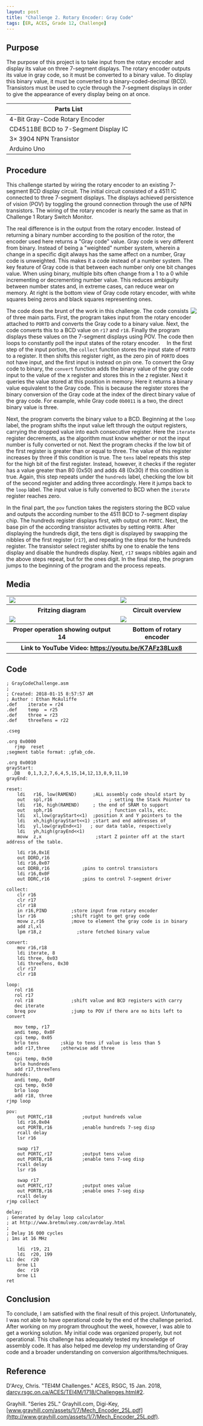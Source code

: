 ```yaml
---
layout: post
title: "Challenge 2. Rotary Encoder: Gray Code"
tags: [ER, ACES, Grade 12, Challenge]
---
```

Purpose
-------
The purpose of this project is to take input from the rotary encoder and display its value on three 7-segment displays. The rotary encoder outputs its value in gray code, so it must be converted to a binary value. To display this binary value, it must be converted to a binary-coded-decimal (BCD). Transistors must be used to cycle through the 7-segment displays in order to give the appearance of every display being on at once.

Parts List|
----------|
4-Bit Gray-Code Rotary Encoder      | 3× 7-Segment Display
CD4511BE BCD to 7-Segment Display IC| 4× 1MΩ Resistor
3× 3904 NPN Transistor              | 3× 1kΩ Resistor
Arduino Uno                         |

Procedure
---------
This challenge started by wiring the rotary encoder to an existing 7-segment BCD display circuit. The initial circuit consisted of a 4511 IC connected to three 7-segment displays. The displays achieved persistence of vision (POV) by toggling the ground connection through the use of NPN transistors. The wiring of the rotary encoder is nearly the same as that in Challenge 1 Rotary Switch Monitor.

The real difference is in the output from the rotary encoder. Instead of returning a binary number according to the position of the rotor, the encoder used here returns a "Gray code" value. Gray code is very different from binary. Instead of being a "weighted" number system, wherein a change in a specific digit always has the same affect on a number, Gray code is unweighted. This makes it a code instead of a number system. The key feature of Gray code is that between each number only one bit changes value. When using binary, multiple bits often change from a 1 to a 0 while incrementing or decrementing number value. This reduces ambiguity between number states and, in extreme cases, can reduce wear on memory. At right is the bottom view of Gray code rotary encoder, with white squares being zeros and black squares representing ones.

<img style="float: right;" src="https://emcauliffe.ca/Images/ER%20Reports/Grade%2012/Challenge%202.%20Rotary%20Encoder%20Gray%20code/rotaryEncoderGraphic.png">

The code does the brunt of the work in this challenge. The code consists of three main parts. First, the program takes input from the rotary encoder attached to `PORTD` and converts the Gray code to a binary value. Next, the code converts this to a BCD value on `r17` and `r18`. Finally the program displays these values on the 7-segment displays using POV. The code then loops to constantly poll the input states of the rotary encoder. 
In the first step of the input portion, the `collect` function stores the input state of `PORTD` to a register. It then shifts this register right, as the zero pin of `PORTD` does not have input, and the first input is instead on pin one. To convert the Gray code to binary, the `convert` function adds the binary value of the gray code input to the value of the x register and stores this in the z register. Next it queries the value stored at this position in memory. Here it returns a binary value equivalent to the Gray code. This is because the register stores the binary conversion of the Gray code at the index of the direct binary value of the gray code. For example, while Gray code `0b0011` is a two, the direct binary value is three.

Next, the program converts the binary value to a BCD. Beginning at the `loop` label, the program shifts the input value left through the output registers, carrying the dropped value into each consecutive register. Here the `iterate` register decrements, as the algorithm must know whether or not the input number is fully converted or not. Next the program checks if the low bit of the first register is greater than or equal to three. The value of this register increases by three if this condition is true. The `tens` label repeats this step for the high bit of the first register. Instead, however, it checks if the register has a value greater than 80 (0x50) and adds 48 (0x30) if this condition is true. Again, this step repeats under the `hundreds` label, checking the low bit of the second register and adding three accordingly. Here it jumps back to the `loop` label. The input value is fully converted to BCD when the `iterate` register reaches zero.

In the final part, the `pov` function takes the registers storing the BCD value and outputs the according number to the 4511 BCD to 7-segment display chip. The hundreds register displays first, with output on `PORTC`. Next, the base pin of the according transistor activates by setting `PORTB`. After displaying the hundreds digit, the tens digit is displayed by swapping the nibbles of the first register (`r17`), and repeating the steps for the hundreds register. The transistor select register shifts by one to enable the tens display and disable the hundreds display. Next, `r17` swaps nibbles again and the above steps repeat, but for the ones digit. In the final step, the program jumps to the beginning of the program and the process repeats.

Media
-----
<table>
  <tr>
    <td>
      <img src="https://emcauliffe.ca/Images/ER%20Reports/Grade%2012/Challenge%202.%20Rotary%20Encoder%20Gray%20code/challenge2_bb.png">
    </td>
    <td>
      <img src="https://emcauliffe.ca/Images/ER%20Reports/Grade%2012/Challenge%202.%20Rotary%20Encoder%20Gray%20code/20180116_161909.jpg">
    </td>
  </tr>
  <tr>
    <th>Fritzing diagram</th>
    <th>Circuit overview</th>
  </tr>
  <tr>
    <td>
      <img src="https://emcauliffe.ca/Images/ER%20Reports/Grade%2012/Challenge%202.%20Rotary%20Encoder%20Gray%20code/20180120_161226.jpg">
    </td>
    <td>
      <img src="https://emcauliffe.ca/Images/ER%20Reports/Grade%2012/Challenge%202.%20Rotary%20Encoder%20Gray%20code/20180120_161906.jpg">
    </td>
  </tr>
  <tr>
    <th>Proper operation showing output 14</th>
    <th>Bottom of rotary encoder</th>
  </tr>
  <tr>
    <th colspan="2">Link to YouTube Video: <a href="https://youtu.be/K7AFz38Lux8">https://youtu.be/K7AFz38Lux8</a></th>
  </tr>
</table>

Code
----
```
; GrayCodeChallenge.asm
;
; Created: 2018-01-15 8:57:57 AM
; Author : Ethan McAuliffe
.def	iterate = r24
.def	temp  = r25
.def	three = r23
.def	threeTens = r22

.cseg

.org 0x0000
   rjmp  reset
;segment table format: ;gfab_cde.

.org 0x0010
grayStart:
  .DB	0,1,3,2,7,6,4,5,15,14,12,13,8,9,11,10
grayEnd:

reset:
	ldi   r16, low(RAMEND)		;ALL assembly code should start by
	out   spl,r16				      ; setting the Stack Pointer to
	ldi   r16, high(RAMEND)		; the end of SRAM to support
	out   sph,r16				      ; function calls, etc.
	ldi   xl,low(grayStart<<1)	;position X and Y pointers to the
	ldi   xh,high(grayStart<<1)	;start and end addresses of
	ldi   yl,low(grayEnd<<1)   ; our data table, respectively
	ldi   yh,high(grayEnd<<1)
	movw  z,x	                 ;start Z pointer off at the start address of the table.

	ldi r16,0x1E
	out DDRD,r16			
	ldi r16,0x07
	out DDRB,r16			;pins to control transistors
	ldi r16,0x0F
	out DDRC,r16			;pins to control 7-segment driver    

collect:
	clr r16
	clr r17
	clr r18
	in r16,PIND			;store input from rotary encoder
	lsr r16			    ;shift right to get gray code
	movw z,r16			;move to element the gray code is in binary
	add zl,xl
	lpm r18,z			  ;store fetched binary value

convert:
	mov r16,r18
	ldi iterate, 8
	ldi three, 0x03
	ldi threeTens, 0x30
	clr r17
	clr r18

loop:
   rol r16
   rol r17
   rol r18				;shift value and BCD registers with carry
   dec iterate			
   breq pov				;jump to POV if there are no bits left to convert

   mov temp, r17					
   andi temp, 0x0F					
   cpi temp, 0x05			
   brlo tens        ;skip to tens if value is less than 5		
   add r17,three    ;otherwise add three
tens:
   cpi temp, 0x50			
   brlo hundreds
   add r17,threeTens
hundreds:
   andi temp, 0x0F
   cpi temp, 0x50			
   brlo loop
   add r18, three
rjmp loop

pov:
	out PORTC,r18			;output hundreds value
	ldi r16,0x04
	out PORTB,r16			;enable hundreds 7-seg disp
	rcall delay
	lsr r16

	swap r17
	out PORTC,r17			;output tens value
	out PORTB,r16			;enable tens 7-seg disp
	rcall delay
	lsr r16

	swap r17
	out PORTC,r17			;output ones value
	out PORTB,r16			;enable ones 7-seg disp
	rcall delay
rjmp collect

delay:
; Generated by delay loop calculator
; at http://www.bretmulvey.com/avrdelay.html
;
; Delay 16 000 cycles
; 1ms at 16 MHz

    ldi  r19, 21
    ldi  r20, 199
L1: dec  r20
    brne L1
    dec  r19
    brne L1
ret
```

Conclusion
-----
To conclude, I am satisfied with the final result of this project. Unfortunately, I was not able to have operational code by the end of the challenge period. After working on my program throughout the week, however, I was able to get a working solution. My initial code was organized properly, but not operational. This challenge has adequately tested my knowledge of assembly code. It has also helped me develop my understanding of Gray code and a broader understanding on conversion algorithms/techniques.

Reference
-----
D'Arcy, Chris. "TEI4M Challenges." ACES, RSGC, 15 Jan. 2018, [darcy.rsgc.on.ca/ACES/TEI4M/1718/Challenges.html#2](http://darcy.rsgc.on.ca/ACES/TEI4M/1718/Challenges.html#2).

Grayhill. "Series 25L." Grayhill.com, Digi-Key, [www.grayhill.com/assets/1/7/Mech_Encoder_25L.pdf](http://www.grayhill.com/assets/1/7/Mech_Encoder_25L.pdf).
